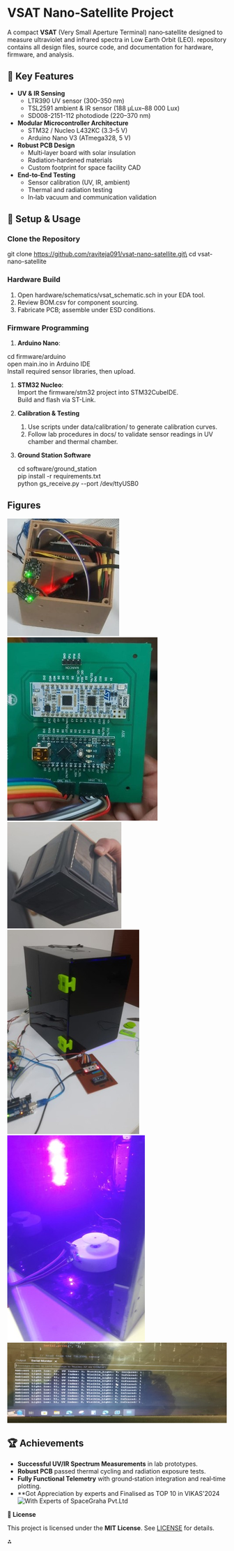 ﻿# VSAT Nano‐Satellite Project

A compact **VSAT** (Very Small Aperture Terminal) nano‐satellite designed to measure ultraviolet and infrared spectra in Low Earth Orbit (LEO). repository contains all design files, source code, and documentation for hardware, firmware, and analysis.

## 🚀 Key Features

- **UV & IR Sensing**
  - LTR390 UV sensor (300–350 nm)
  - TSL2591 ambient & IR sensor (188 µLux–88 000 Lux)
  - SD008-2151-112 photodiode (220–370 nm)
- **Modular Microcontroller Architecture**
  - STM32 / Nucleo L432KC (3.3–5 V)
  - Arduino Nano V3 (ATmega328, 5 V)
- **Robust PCB Design**
  - Multi‐layer board with solar insulation
  - Radiation‐hardened materials
  - Custom footprint for space facility CAD
- **End‐to‐End Testing**
  - Sensor calibration (UV, IR, ambient)
  - Thermal and radiation testing
  - In‐lab vacuum and communication validation

## 🔧 Setup & Usage

### Clone the Repository

   git clone https://github.com/raviteja091/vsat-nano-satellite.git\
   cd vsat-nano-satellite

### Hardware Build
   1. Open hardware/schematics/vsat\_schematic.sch in your EDA tool.
   2. Review BOM.csv for component sourcing.
   3. Fabricate PCB; assemble under ESD conditions.

### Firmware Programming
   1. **Arduino Nano**:

cd firmware/arduino\
open main.ino in Arduino IDE\
Install required sensor libraries, then upload.

1. **STM32 Nucleo**:\
   Import the firmware/stm32 project into STM32CubeIDE.\
   Build and flash via ST-Link.
1. **Calibration & Testing**
   1. Use scripts under data/calibration/ to generate calibration curves.
   1. Follow lab procedures in docs/ to validate sensor readings in UV chamber and thermal chamber.
1. **Ground Station Software**

   cd software/ground\_station\
   pip install -r requirements.txt\
   python gs\_receive.py --port /dev/ttyUSB0

## Figures
![Prototype Inside](docs/Prototype.jpg)
![A](docs/PCB.jpg)
![P](docs/Prototype2.jpg)
![B](docs/UV_chamber.jpg)
![C](docs/UV_chamber2.jpg)
![D](docs/Results.jpg)



## 🏆 Achievements

- **Successful UV/IR Spectrum Measurements** in lab prototypes.
- **Robust PCB** passed thermal cycling and radiation exposure tests.
- **Fully Functional Telemetry** with ground‐station integration and real‐time plotting.
- **Got Appreciation by experts and Finalised as TOP 10 in VIKAS'2024
![With Experts of SpaceGraha Pvt.Ltd](VIKAS_2024.jpg)

**📜 License**

This project is licensed under the **MIT License**. See [LICENSE](LICENSE) for details.

⁂
